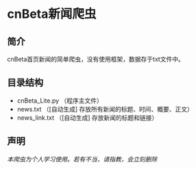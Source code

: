 # cnBeta新闻爬虫

## 简介

cnBeta首页新闻的简单爬虫，没有使用框架，数据存于txt文件中。

## 目录结构

- cnBeta_Lite.py （程序主文件）
- news.txt （[自动生成] 存放所有新闻的标题、时间、概要、正文）
- news_link.txt （[自动生成] 存放新闻的标题和链接）


## 声明
*本爬虫为个人学习使用。若有不当，请指教，会立刻删除*
